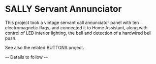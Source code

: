 # SALLY Servant Annunciator

This project took a vintage servant call annunciator panel with ten electromagnetic flags, and connected it to Home Assistant, along with control of LED interior lighting, the bell and detection of a hardwired bell push. 

See also the related BUTTONS project. 

-- Details to follow -- 
